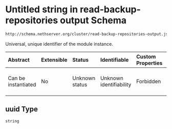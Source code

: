 # Untitled string in read-backup-repositories output Schema

```txt
http://schema.nethserver.org/cluster/read-backup-repositories-output.json#/items/properties/uuid
```

Universal, unique identifier of the module instance.

| Abstract            | Extensible | Status         | Identifiable            | Custom Properties | Additional Properties | Access Restrictions | Defined In                                                                                                    |
| :------------------ | :--------- | :------------- | :---------------------- | :---------------- | :-------------------- | :------------------ | :------------------------------------------------------------------------------------------------------------ |
| Can be instantiated | No         | Unknown status | Unknown identifiability | Forbidden         | Allowed               | none                | [read-backup-repositories-output.json\*](cluster/read-backup-repositories-output.json "open original schema") |

## uuid Type

`string`
